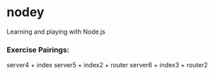 # nodey

Learning and playing with Node.js

### Exercise Pairings:
server4 + index
server5 + index2 + router
server6 + index3 + router2
